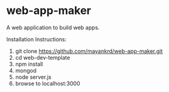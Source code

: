 # web-app-maker
A web application to build web apps.

Installation Instructions:

1. git clone https://github.com/mayankrd/web-app-maker.git
2. cd web-dev-template
3. npm install
4. mongod
5. node server.js
6. browse to localhost:3000
